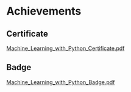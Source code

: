 

# Achievements
## Certificate
[Machine_Learning_with_Python_Certificate.pdf](https://prod-files-secure.s3.us-west-2.amazonaws.com/03e82b26-cccb-4906-bb56-adabcbdc0655/0f35a87e-0c16-48ac-af62-4e4cc34c6a19/Machine_Learning_with_Python_Certificate.pdf?X-Amz-Algorithm=AWS4-HMAC-SHA256&X-Amz-Content-Sha256=UNSIGNED-PAYLOAD&X-Amz-Credential=ASIAZI2LB4665I2SE77N%2F20250131%2Fus-west-2%2Fs3%2Faws4_request&X-Amz-Date=20250131T161750Z&X-Amz-Expires=3600&X-Amz-Security-Token=IQoJb3JpZ2luX2VjELj%2F%2F%2F%2F%2F%2F%2F%2F%2F%2FwEaCXVzLXdlc3QtMiJIMEYCIQC2EPaZ7VWr8sWnFgrFHuPLj32vRMVwQx9qcntNUkXU6QIhAIt6nsUYNW1p%2B4hS2%2Bd7hDCLZyWDS92qD4OZ0wBW%2FvaIKogECMH%2F%2F%2F%2F%2F%2F%2F%2F%2F%2FwEQABoMNjM3NDIzMTgzODA1IgznuU7tBNOBcZSPm%2FEq3AMhQkBlbG2VijAWq83Yw4PU%2Bdv4XWsLJ1teGub9TM5td46KQOfh6i%2FYgb05b6lskgYWRmJIMgsLLqRrIO6IGSbluCthST%2FTci9LUaPP2e2qE9uIWf%2BjlHt%2FJhQvXL8%2BzixnlWKpoyb6KZLcE6Q%2Fzn6A46MawTWFTUHL4tzqP0J%2BK1LG0FZvlj9FhUzNyz9JGIbdypnRFiWD3ZrdvyjKuUDKU7999BI1zFFK1kz%2F%2BTyeHcGkVYkP2iGZfhtD3blTvqW9sWb%2FQ%2BSF5LWfAzJlivz1gtvvAlHrMXxM%2BHdzQKaP8oDSPl4aauwan5VNA3jQ4ZKI4ig59MvlFlwXYvzjA%2Fxm8bMS5SzsjQF60xvcYQ%2BBVaw%2BwBpILNNdHn7kYRJDTnIhwd6lVNyDPHH5ly1JZ7tLxDBuHzbA8bKai3LIkz8k7k2NGI5uoQKuT%2BJo3UXK64aM0ycpqqjyuE8C%2BNZKS0XUJdmdCvrPCZlcSHMDWzFJDBcgIvdVLLpbrobyPnO6y9NVqxAfiijIKZ2ij8pBrWT4u8KWisrGwrI9TqlnWHxrp0z4jlT4yhKB7ZWX2dqafNnFI6EqzgCewwdQmQO%2BjqkECwukjzl9URR50i4BzRJly4CG1c41GYx3RG0TyDDx6vO8BjqkAbqcFgb5GcAdnpgRxFEqBH8a3gB6wuoHM6f18bZRFymUWLxUuBitBZYR2FDtKEYoi6kLgzMeqhn8ryeR8AB3jG8mupY8QMOKN8og6jvvFTPrW5w%2FDwfXBWf63xQ0gjOoyKrFZJMsjfwDJs4q21ezWRpqPw3WIC91Kzs%2FDpiT6fxijoBWDZ%2FC1FfNYq46nCv1LwOyxqtdnL%2BYENAN%2BP%2FuzM1qKSmm&X-Amz-Signature=3491e2da91295a28d6588180287780dcae21c7e7b4669e8a05a5bd4ddcfc3d98&X-Amz-SignedHeaders=host&x-id=GetObject)
## Badge
[Machine_Learning_with_Python_Badge.pdf](https://prod-files-secure.s3.us-west-2.amazonaws.com/03e82b26-cccb-4906-bb56-adabcbdc0655/ff622a22-73d6-44e3-9c7b-e89a8e61b7aa/Machine_Learning_with_Python_Badge.pdf?X-Amz-Algorithm=AWS4-HMAC-SHA256&X-Amz-Content-Sha256=UNSIGNED-PAYLOAD&X-Amz-Credential=ASIAZI2LB4665I2SE77N%2F20250131%2Fus-west-2%2Fs3%2Faws4_request&X-Amz-Date=20250131T161750Z&X-Amz-Expires=3600&X-Amz-Security-Token=IQoJb3JpZ2luX2VjELj%2F%2F%2F%2F%2F%2F%2F%2F%2F%2FwEaCXVzLXdlc3QtMiJIMEYCIQC2EPaZ7VWr8sWnFgrFHuPLj32vRMVwQx9qcntNUkXU6QIhAIt6nsUYNW1p%2B4hS2%2Bd7hDCLZyWDS92qD4OZ0wBW%2FvaIKogECMH%2F%2F%2F%2F%2F%2F%2F%2F%2F%2FwEQABoMNjM3NDIzMTgzODA1IgznuU7tBNOBcZSPm%2FEq3AMhQkBlbG2VijAWq83Yw4PU%2Bdv4XWsLJ1teGub9TM5td46KQOfh6i%2FYgb05b6lskgYWRmJIMgsLLqRrIO6IGSbluCthST%2FTci9LUaPP2e2qE9uIWf%2BjlHt%2FJhQvXL8%2BzixnlWKpoyb6KZLcE6Q%2Fzn6A46MawTWFTUHL4tzqP0J%2BK1LG0FZvlj9FhUzNyz9JGIbdypnRFiWD3ZrdvyjKuUDKU7999BI1zFFK1kz%2F%2BTyeHcGkVYkP2iGZfhtD3blTvqW9sWb%2FQ%2BSF5LWfAzJlivz1gtvvAlHrMXxM%2BHdzQKaP8oDSPl4aauwan5VNA3jQ4ZKI4ig59MvlFlwXYvzjA%2Fxm8bMS5SzsjQF60xvcYQ%2BBVaw%2BwBpILNNdHn7kYRJDTnIhwd6lVNyDPHH5ly1JZ7tLxDBuHzbA8bKai3LIkz8k7k2NGI5uoQKuT%2BJo3UXK64aM0ycpqqjyuE8C%2BNZKS0XUJdmdCvrPCZlcSHMDWzFJDBcgIvdVLLpbrobyPnO6y9NVqxAfiijIKZ2ij8pBrWT4u8KWisrGwrI9TqlnWHxrp0z4jlT4yhKB7ZWX2dqafNnFI6EqzgCewwdQmQO%2BjqkECwukjzl9URR50i4BzRJly4CG1c41GYx3RG0TyDDx6vO8BjqkAbqcFgb5GcAdnpgRxFEqBH8a3gB6wuoHM6f18bZRFymUWLxUuBitBZYR2FDtKEYoi6kLgzMeqhn8ryeR8AB3jG8mupY8QMOKN8og6jvvFTPrW5w%2FDwfXBWf63xQ0gjOoyKrFZJMsjfwDJs4q21ezWRpqPw3WIC91Kzs%2FDpiT6fxijoBWDZ%2FC1FfNYq46nCv1LwOyxqtdnL%2BYENAN%2BP%2FuzM1qKSmm&X-Amz-Signature=d971869ffc6ca294a70ee9d48e54600f0813ed84b1c97b257bada5dc36c10f07&X-Amz-SignedHeaders=host&x-id=GetObject)